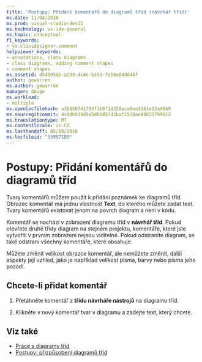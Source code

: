 ```yaml
---
title: 'Postupy: Přidání komentářů do diagramů tříd (návrhář tříd)'
ms.date: 11/04/2016
ms.prod: visual-studio-dev15
ms.technology: vs-ide-general
ms.topic: conceptual
f1_keywords:
- vs.classdesigner.comment
helpviewer_keywords:
- annotations, class diagrams
- class diagrams, adding comment shapes
- comment shapes
ms.assetid: d54005d5-a29d-4c4e-b153-feb6e84dd44f
author: gewarren
ms.author: gewarren
manager: douge
ms.workload:
- multiple
ms.openlocfilehash: a3b850741793f1b0f1d358aca9ea3161e12a46b9
ms.sourcegitcommit: 4c0db930d9d5d8b857d3baf2530ae89823799612
ms.translationtype: MT
ms.contentlocale: cs-CZ
ms.lasthandoff: 05/10/2018
ms.locfileid: "33957103"
---
```

# <a name="how-to-add-comments-to-class-diagrams"></a>Postupy: Přidání komentářů do diagramů tříd

Tvary komentářů můžete použít k přidání poznámek ke diagramů tříd. Obrazec komentář má jednu vlastnost **Text**, do kterého můžete zadat text. Tvary komentářů existovat jenom na povrch diagram a není v kódu.

Komentář se nachází v zobrazení diagramu tříd v **návrhář tříd**. Pokud otevřete druhé třídy diagram na stejném projektu, komentáře, které jste vytvořili v prvním zobrazení nejsou viditelné. Pokud odstraníte diagram, se také odstraní všechny komentáře, které obsahuje.

Můžete změnit velikost obrazce komentář, ale nemůžete změnit, další aspekty její vzhled, jako je například velikost písma, barvy nebo písma jeho pozadí.

## <a name="to-add-a-comment"></a>Chcete-li přidat komentář

1.  Přetáhněte komentář z **třídu návrháře nástrojů** na diagramu tříd.

2.  Klikněte v nový komentář tvar v diagramu a zadejte text, který chcete.

## <a name="see-also"></a>Viz také

- [Práce s diagramy tříd](working-with-class-diagrams.md)
- [Postupy: přizpůsobení diagramů tříd](how-to-customize-class-diagrams.md)

